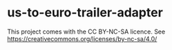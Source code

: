 # us-to-euro-trailer-adapter

This project comes with the CC BY-NC-SA licence. See https://creativecommons.org/licenses/by-nc-sa/4.0/
